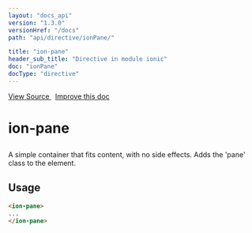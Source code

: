 ```yaml
---
layout: "docs_api"
version: "1.3.0"
versionHref: "/docs"
path: "api/directive/ionPane/"

title: "ion-pane"
header_sub_title: "Directive in module ionic"
doc: "ionPane"
docType: "directive"
---
```


<div class="improve-docs">
<a href='http://github.com/driftyco/ionic/tree/1.x/js/angular/directive/pane.js#L2'>
View Source
</a>
&nbsp;
<a href='http://github.com/driftyco/ionic/edit/1.x/js/angular/directive/pane.js#L2'>
Improve this doc
</a>
</div>




<h1 class="api-title">

ion-pane



</h1>





A simple container that fits content, with no side effects.  Adds the 'pane' class to the element.









<h2 id="usage">Usage</h2>



```html
<ion-pane>
...
</ion-pane>
```









